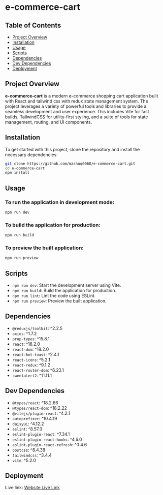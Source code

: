 # e-commerce-cart

## Table of Contents

- [Project Overview](#project-overview)
- [Installation](#installation)
- [Usage](#usage)
- [Scripts](#scripts)
- [Dependencies](#dependencies)
- [Dev Dependencies](#dev-dependencies)
- [Deployment](#deployment)

## Project Overview

**e-commerce-cart** is a modern e-commerce shopping cart application built with React and tailwind css with redux state management system. The project leverages a variety of powerful tools and libraries to provide a seamless development and user experience. This includes Vite for fast builds, TailwindCSS for utility-first styling, and a suite of tools for state management, routing, and UI components.

## Installation

To get started with this project, clone the repository and install the necessary dependencies:

```bash
git clone https://github.com/mashuq0068/e-commerce-cart.git
cd e-commerce-cart
npm install
```
## Usage

### To run the application in development mode:

```bash
npm run dev
```
### To build the application for production:

```bash
npm run build
```
### To preview the built application:

```bash
npm run preview

```
## Scripts

- `npm run dev`: Start the development server using Vite.
- `npm run build`: Build the application for production.
- `npm run lint`: Lint the code using ESLint.
- `npm run preview`: Preview the built application.

## Dependencies

- `@reduxjs/toolkit`: ^2.2.5
- `axios`: ^1.7.2
- `prop-types`: ^15.8.1
- `react`: ^18.2.0
- `react-dom`: ^18.2.0
- `react-hot-toast`: ^2.4.1
- `react-icons`: ^5.2.1
- `react-redux`: ^9.1.2
- `react-router-dom`: ^6.23.1
- `sweetalert2`: ^11.11.1

## Dev Dependencies

- `@types/react`: ^18.2.66
- `@types/react-dom`: ^18.2.22
- `@vitejs/plugin-react`: ^4.2.1
- `autoprefixer`: ^10.4.19
- `daisyui`: ^4.12.2
- `eslint`: ^8.57.0
- `eslint-plugin-react`: ^7.34.1
- `eslint-plugin-react-hooks`: ^4.6.0
- `eslint-plugin-react-refresh`: ^0.4.6
- `postcss`: ^8.4.38
- `tailwindcss`: ^3.4.4
- `vite`: ^5.2.0

## Deployment
Live link: [Website Live Link](https://e-commerce-cart-olive.vercel.app/)
